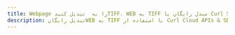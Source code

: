 ---title: Webpage را به  تبدیل کنیدTIFF، WEB به TIFF مبدل رایگان یا Curl SDKdescription: تبدیل رایگانWEB به TIFF با استفاده از Curl Cloud APIs & SDK همچنین اسناد PDF را در Cloud ایجاد، ویرایش و رندر کنید.---